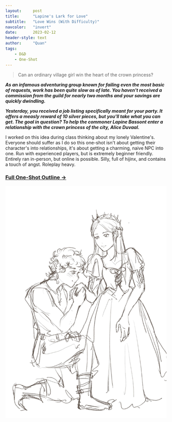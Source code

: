 ```yaml
---
layout:     post
title:      "Lapine's Lark for Love"
subtitle:   "Love Wins (With Difficulty)"
navcolor:   "invert"
date:       2023-02-12
header-style: text
author:     "Quan"
tags:
    - D&D
    - One-Shot
---
```


> Can an ordinary village girl win the heart of the crown princess?

***As an infamous adventuring group known for failing even the most basic of requests, work has been quite slow as of late. You haven't received a commission from the guild for nearly two months and your savings are quickly dwindling.***

***Yesterday, you received a job listing specifically meant for your party. It offers a measly reward of 10 silver pieces, but you'll take what you can get. The goal in question? To help the commoner Lapine Bassont enter a relationship with the crown princess of the city, Alice Duvaal.***

I worked on this idea during class thinking about my lonely Valentine's. Everyone should suffer as I do so this one-shot isn't about getting their character's into relationships, it's about getting a charming, naive NPC into one. Run with experienced players, but is extremely beginner friendly. Entirely ran in-person, but online is possible. Silly, full of hijinx, and contains a touch of angst. Roleplay heavy.

### [Full One-Shot Outline →](https://docs.google.com/document/d/e/2PACX-1vTxbMWPQMb8e-62htF3gQbcwW7GwBmGfK1ycZy4pwb2kStmlAPr7h8hm1wLPlFAx2WXxGED9LS9ENrN/pub) <!-- Link to full story -->

![My Image](/assets/images/lapine.jpg "Lapine")